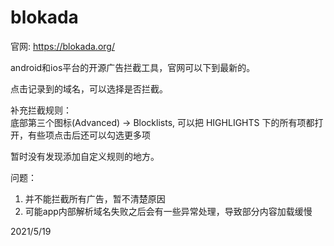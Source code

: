 # blokada

官网: https://blokada.org/  

android和ios平台的开源广告拦截工具，官网可以下到最新的。  

点击记录到的域名，可以选择是否拦截。  

补充拦截规则：  
底部第三个图标(Advanced) -> Blocklists, 可以把 HIGHLIGHTS 下的所有项都打开，有些项点击后还可以勾选更多项  

暂时没有发现添加自定义规则的地方。  

问题：  
1. 并不能拦截所有广告，暂不清楚原因
2. 可能app内部解析域名失败之后会有一些异常处理，导致部分内容加载缓慢


2021/5/19  
